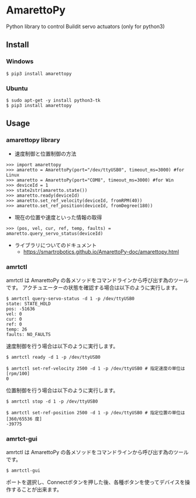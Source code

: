 # AmarettoPy

Python library to control Buildit servo actuators (only for python3)


## Install

### Windows

```
$ pip3 install amarettopy
```

### Ubuntu

```
$ sudo apt-get -y install python3-tk
$ pip3 install amarettopy
```

## Usage

### amarettopy library


* 速度制御と位置制御の方法
```
>>> import amarettopy
>>> amaretto = AmarettoPy(port="/dev/ttyUSB0", timeout_ms=3000) #for Linux
>>> amaretto = AmarettoPy(port="COM8", timeout_ms=3000) #for Win
>>> deviceId = 1
>>> state2str(amaretto.state())
>>> amaretto.ready(deviceId)
>>> amaretto.set_ref_velocity(deviceId, fromRPM(40))
>>> amaretto.set_ref_position(deviceId, fromDegree(180))
```

* 現在の位置や速度といった情報の取得
```
>>> (pos, vel, cur, ref, temp, faults) = amaretto.query_servo_status(deviceId)
```

* ライブラリについてのドキュメント
    * https://smartrobotics.github.io/AmarettoPy-doc/amarettopy.html


### amrtctl

amrtctl は AmarettoPy の各メソッドをコマンドラインから呼び出す為のツールです。
アクチュエーターの状態を確認する場合は以下のように実行します。

```
$ amrtctl query-servo-status -d 1 -p /dev/ttyUSB0
state: STATE_HOLD
pos: -51636
vel: 0
cur: 0
ref: 0
temp: 26
faults: NO_FAULTS
```

速度制御を行う場合は以下のように実行します。

```
$ amrtctl ready -d 1 -p /dev/ttyUSB0

$ amrtctl set-ref-velocity 2500 -d 1 -p /dev/ttyUSB0 # 指定速度の単位は [rpm/100]
0
```

位置制御を行う場合は以下のように実行します。

```
$ amrtctl stop -d 1 -p /dev/ttyUSB0

$ amrtctl set-ref-position 2500 -d 1 -p /dev/ttyUSB0 # 指定位置の単位は [360/65536 度]
-39775
```


### amrtct-gui

amrtctl は AmarettoPy の各メソッドをコマンドラインから呼び出す為のツールです。

```
$ amrtctl-gui
```

ポートを選択し、Connectボタンを押した後、各種ボタンを使ってデバイスを操作することが出来ます。





